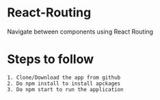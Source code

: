 # React-Routing

Navigate between components using React Routing

# Steps to follow

`1. Clone/Download the app from github`  
`2. Do npm install to install apckages`  
`3. Do npm start to run the application`

